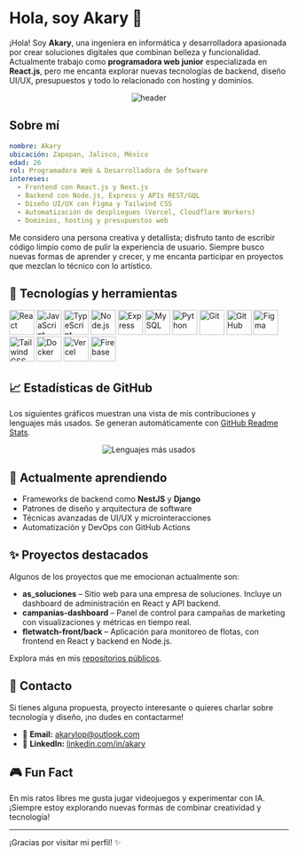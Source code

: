 # Hola, soy Akary 👋

¡Hola! Soy **Akary**, una ingeniera en informática y desarrolladora apasionada por crear soluciones digitales que combinan belleza y funcionalidad. Actualmente trabajo como **programadora web junior** especializada en **React.js**, pero me encanta explorar nuevas tecnologías de backend, diseño UI/UX, presupuestos y todo lo relacionado con hosting y dominios.

<p align="center">
  <img src="https://capsule-render.vercel.app/api?text=%C2%A1Bienvenid@%20a%20mi%20GitHub!&animation=fadeIn&type=waving&color=gradient&height=180" alt="header" />
</p>

## Sobre mí

```yaml
nombre: Akary
ubicación: Zapopan, Jalisco, México
edad: 26
rol: Programadora Web & Desarrolladora de Software
intereses:
  - Frontend con React.js y Next.js
  - Backend con Node.js, Express y APIs REST/GQL
  - Diseño UI/UX con Figma y Tailwind CSS
  - Automatización de despliegues (Vercel, Cloudflare Workers)
  - Dominios, hosting y presupuestos web
```

Me considero una persona creativa y detallista; disfruto tanto de escribir código limpio como de pulir la experiencia de usuario. Siempre busco nuevas formas de aprender y crecer, y me encanta participar en proyectos que mezclan lo técnico con lo artístico.

## 🚀 Tecnologías y herramientas

<p align="left">
  <img src="https://cdn.jsdelivr.net/gh/devicons/devicon/icons/react/react-original-wordmark.svg" alt="React" width="45" height="45" />
  <img src="https://cdn.jsdelivr.net/gh/devicons/devicon/icons/javascript/javascript-original.svg" alt="JavaScript" width="45" height="45" />
  <img src="https://cdn.jsdelivr.net/gh/devicons/devicon/icons/typescript/typescript-original.svg" alt="TypeScript" width="45" height="45" />
  <img src="https://cdn.jsdelivr.net/gh/devicons/devicon/icons/nodejs/nodejs-original.svg" alt="Node.js" width="45" height="45" />
  <img src="https://cdn.jsdelivr.net/gh/devicons/devicon/icons/express/express-original.svg" alt="Express" width="45" height="45" />
  <img src="https://cdn.jsdelivr.net/gh/devicons/devicon/icons/mysql/mysql-original.svg" alt="MySQL" width="45" height="45" />
  <img src="https://cdn.jsdelivr.net/gh/devicons/devicon/icons/python/python-original.svg" alt="Python" width="45" height="45" />
  <img src="https://cdn.jsdelivr.net/gh/devicons/devicon/icons/git/git-original.svg" alt="Git" width="45" height="45" />
  <img src="https://cdn.jsdelivr.net/gh/devicons/devicon/icons/github/github-original.svg" alt="GitHub" width="45" height="45" />
  <img src="https://cdn.jsdelivr.net/gh/devicons/devicon/icons/figma/figma-original.svg" alt="Figma" width="45" height="45" />
  <img src="https://cdn.jsdelivr.net/gh/devicons/devicon/icons/tailwindcss/tailwindcss-plain.svg" alt="TailwindCSS" width="45" height="45" />
  <img src="https://cdn.jsdelivr.net/gh/devicons/devicon/icons/docker/docker-original.svg" alt="Docker" width="45" height="45" />
  <img src="https://cdn.jsdelivr.net/gh/devicons/devicon/icons/vercel/vercel-original-wordmark.svg" alt="Vercel" width="45" height="45" />
  <img src="https://cdn.jsdelivr.net/gh/devicons/devicon/icons/firebase/firebase-plain.svg" alt="Firebase" width="45" height="45" />
</p>

## 📈 Estadísticas de GitHub

Los siguientes gráficos muestran una vista de mis contribuciones y lenguajes más usados. Se generan automáticamente con [GitHub Readme Stats](https://github.com/anuraghazra/github-readme-stats). 

<p align="center">
  <img src="https://github-readme-stats.vercel.app/api/top-langs/?username=AkaryL&layout=compact&theme=radical" alt="Lenguajes más usados" />
</p>

## 🌱 Actualmente aprendiendo

- Frameworks de backend como **NestJS** y **Django**
- Patrones de diseño y arquitectura de software
- Técnicas avanzadas de UI/UX y microinteracciones
- Automatización y DevOps con GitHub Actions

## ✨ Proyectos destacados

Algunos de los proyectos que me emocionan actualmente son:

- **as_soluciones** – Sitio web para una empresa de soluciones. Incluye un dashboard de administración en React y API backend.
- **campanias-dashboard** – Panel de control para campañas de marketing con visualizaciones y métricas en tiempo real.
- **fletwatch-front/back** – Aplicación para monitoreo de flotas, con frontend en React y backend en Node.js.

Explora más en mis [repositorios públicos](https://github.com/AkaryL?tab=repositories).

## 💬 Contacto

Si tienes alguna propuesta, proyecto interesante o quieres charlar sobre tecnología y diseño, ¡no dudes en contactarme!

- 📧 **Email:** akarylop@outlook.com
- 💼 **LinkedIn:** [linkedin.com/in/akary](https://linkedin.com/in/akary) 

## 🎮 Fun Fact

En mis ratos libres me gusta jugar videojuegos y experimentar con IA. ¡Siempre estoy explorando nuevas formas de combinar creatividad y tecnología!

---

¡Gracias por visitar mi perfil! ✨
